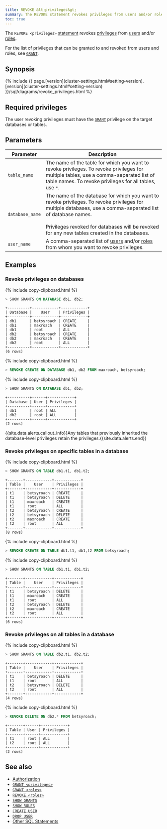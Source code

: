 ```yaml
---
title: REVOKE &lt;privileges&gt;
summary: The REVOKE statement revokes privileges from users and/or roles.
toc: true
---
```


The `REVOKE <privileges>` [statement](sql-statements.html) revokes [privileges](authorization.html#assign-privileges) from [users](authorization.html#create-and-manage-users) and/or [roles](authorization.html#create-and-manage-roles).

For the list of privileges that can be granted to and revoked from users and roles, see [`GRANT`](grant.html).


## Synopsis

<div>
  {% include {{ page.[version](cluster-settings.html#setting-version).[version](cluster-settings.html#setting-version) }}/sql/diagrams/revoke_privileges.html %}
</div>

## Required privileges

The user revoking privileges must have the [`GRANT`](grant.html) privilege on the target databases or tables.

## Parameters

Parameter | Description
----------|------------
`table_name` | The name of the table for which you want to revoke privileges. To revoke privileges for multiple tables, use a comma-separated list of table names. To revoke privileges for all tables, use `*`.
`database_name` | The name of the database for which you want to revoke privileges. To revoke privileges for multiple databases, use a comma-separated list of database names.<br><br>Privileges revoked for databases will be revoked for any new tables created in the databases.
`user_name` | A comma-separated list of [users](authorization.html#create-and-manage-users) and/or [roles](authorization.html#create-and-manage-roles) from whom you want to revoke privileges.


## Examples

### Revoke privileges on databases

{% include copy-clipboard.html %}
~~~ sql
> SHOW GRANTS ON DATABASE db1, db2;
~~~

~~~
+----------+------------+------------+
| Database |    User    | Privileges |
+----------+------------+------------+
| db1      | betsyroach | CREATE     |
| db1      | maxroach   | CREATE     |
| db1      | root       | ALL        |
| db2      | betsyroach | CREATE     |
| db2      | maxroach   | CREATE     |
| db2      | root       | ALL        |
+----------+------------+------------+
(6 rows)
~~~

{% include copy-clipboard.html %}
~~~ sql
> REVOKE CREATE ON DATABASE db1, db2 FROM maxroach, betsyroach;
~~~

{% include copy-clipboard.html %}
~~~ sql
> SHOW GRANTS ON DATABASE db1, db2;
~~~

~~~
+----------+------+------------+
| Database | User | Privileges |
+----------+------+------------+
| db1      | root | ALL        |
| db2      | root | ALL        |
+----------+------+------------+
(2 rows)
~~~

{{site.data.alerts.callout_info}}Any tables that previously inherited the database-level privileges retain the privileges.{{site.data.alerts.end}}

### Revoke privileges on specific tables in a database

{% include copy-clipboard.html %}
~~~ sql
> SHOW GRANTS ON TABLE db1.t1, db1.t2;
~~~

~~~
+-------+------------+------------+
| Table |    User    | Privileges |
+-------+------------+------------+
| t1    | betsyroach | CREATE     |
| t1    | betsyroach | DELETE     |
| t1    | maxroach   | CREATE     |
| t1    | root       | ALL        |
| t2    | betsyroach | CREATE     |
| t2    | betsyroach | DELETE     |
| t2    | maxroach   | CREATE     |
| t2    | root       | ALL        |
+-------+------------+------------+
(8 rows)
~~~

{% include copy-clipboard.html %}
~~~ sql
> REVOKE CREATE ON TABLE db1.t1, db1,t2 FROM betsyroach;
~~~

{% include copy-clipboard.html %}
~~~ sql
> SHOW GRANTS ON TABLE db1.t1, db1.t2;
~~~

~~~
+-------+------------+------------+
| Table |    User    | Privileges |
+-------+------------+------------+
| t1    | betsyroach | DELETE     |
| t1    | maxroach   | CREATE     |
| t1    | root       | ALL        |
| t2    | betsyroach | DELETE     |
| t2    | maxroach   | CREATE     |
| t2    | root       | ALL        |
+-------+------------+------------+
(6 rows)
~~~

### Revoke privileges on all tables in a database

{% include copy-clipboard.html %}
~~~ sql
> SHOW GRANTS ON TABLE db2.t1, db2.t2;
~~~

~~~
+-------+------------+------------+
| Table |    User    | Privileges |
+-------+------------+------------+
| t1    | betsyroach | DELETE     |
| t1    | root       | ALL        |
| t2    | betsyroach | DELETE     |
| t2    | root       | ALL        |
+-------+------------+------------+
(4 rows)
~~~

{% include copy-clipboard.html %}
~~~ sql
> REVOKE DELETE ON db2.* FROM betsyroach;
~~~

~~~
+-------+------+------------+
| Table | User | Privileges |
+-------+------+------------+
| t1    | root | ALL        |
| t2    | root | ALL        |
+-------+------+------------+
(2 rows)
~~~

## See also

- [Authorization](authorization.html)
- [`GRANT <privileges>`](grant.html)
- [`GRANT <roles>`](grant-roles.html)
- [`REVOKE <roles>`](revoke-roles.html)
- [`SHOW GRANTS`](show-grants.html)
- [`SHOW ROLES`](show-roles.html)
- [`CREATE USER`](create-user.html)
- [`DROP USER`](drop-user.html)
- [Other SQL Statements](sql-statements.html)
